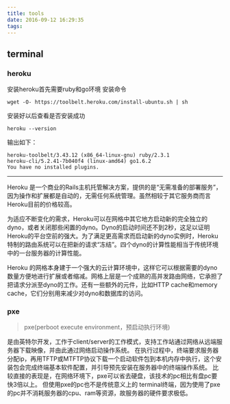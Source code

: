 ```yaml
---
title: tools
date: 2016-09-12 16:29:35
tags:
---
```

## terminal
### heroku
安装heroku首先需要ruby和go环境
安装命令
```
wget -O- https://toolbelt.heroku.com/install-ubuntu.sh | sh

```
安装好以后查看是否安装成功
```
heroku --version
```
输出如下：

    heroku-toolbelt/3.43.12 (x86_64-linux-gnu) ruby/2.3.1
    heroku-cli/5.2.41-7b040f4 (linux-amd64) go1.6.2
    You have no installed plugins.
---------------------------------

Heroku 是一个商业的Rails主机托管解决方案，提供的是“无需准备的部署服务”，因为操作和扩展都是自动的，无需任何系统管理。虽然相较于其它服务商而言Heroku目前的价格较高。

为适应不断变化的需求，Heroku可以在网格中其它地方启动新的完全独立的dyno，或者关闭那些闲置的dyno。Dyno的启动时间还不到2秒，这足以证明Heroku的平台空前的强大。为了满足更高需求而启动新的dyno实例时，Heroku特制的路由系统可以在把新的请求“冻结”。四个dyno的计算性能相当于传统环境中的一台服务器的计算性能。

Heroku 的网格本身建于一个强大的云计算环境中，这样它可以根据需要的dyno数量方便地进行扩展或者缩减。网格上层是一个成熟的高并发路由网络，它承担了把请求分派至dyno的工作。还有一些额外的元件，比如HTTP cache和memory cache，它们分别用来减少对dyno和数据库的访问。


### pxe
> pxe(perboot execute environment，预启动执行环境)


是由英特尔开发，工作于client/server的工作模式，支持工作站通过网络从远端服务器下载映像，并由此通过网络启动操作系统。
在执行过程中，终端要求服务器分配ip，再用TFTP或MTFTP协议下载一个启动软件包到本机内存中执行，这个安装包会完成终端基本软件配置，并引导预先安装在服务器中的终端操作系统。
比较直接的表现是，在网络环境下，pxe可以省去硬盘，该技术的pc相比有盘pc要快3倍以上。
但使用pxe的pc也不是传统意义上的 terminal终端，因为使用了pxe的pc并不消耗服务器的cpu、ram等资源，故服务器的硬件要求极低。
